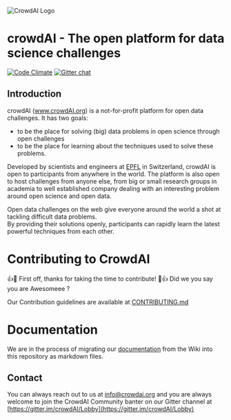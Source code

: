 ![CrowdAI Logo](app/assets/images/misc/crowdai-logo-smile.svg)

# crowdAI - The open platform for data science challenges

[![Code Climate](https://codeclimate.com/github/crowdAI/crowdai/badges/gpa.svg)](https://codeclimate.com/github/crowdAI/crowdai)
[![Gitter chat](https://badges.gitter.im/crowdAI/gitter.png)](https://gitter.im/crowdAI/Lobby)

## Introduction
crowdAI (www.crowdAI.org) is a not-for-profit platform for open data challenges.
It has two goals:
* to be the place for solving (big) data problems in open science through open challenges
* to be the place for learning about the techniques used to solve these problems.

Developed by scientists and engineers at [EPFL](https://en.wikipedia.org/wiki/%C3%89cole_Polytechnique_F%C3%A9d%C3%A9rale_de_Lausanne) in Switzerland, crowdAI is open to participants from anywhere in the world. The platform is also open to host challenges from anyone else, from big or small research groups in academia to well established company dealing with an interesting problem around open science and open data.   

Open data challenges on the web give everyone around the world a shot at tackling difficult data problems.   
By providing their solutions openly, participants can rapidly learn the latest powerful techniques from each other.   

# Contributing to CrowdAI

:+1::tada: First off, thanks for taking the time to contribute! :tada::+1:
Did we you say you are Awesomeee ?

Our Contribution guidelines are available at [CONTRIBUTING.md](CONTRIBUTING.md)

# Documentation

We are in the process of migrating our [documentation](doc/documentation.md) from the Wiki into this repository as markdown files. 

## Contact
You can always reach out to us at [info@crowdai.org](mailto:info@crowdai.org)
and you are always welcome to join the CrowdAI Community banter on our Gitter channel at [https://gitter.im/crowdAI/Lobby](https://gitter.im/crowdAI/Lobby)

